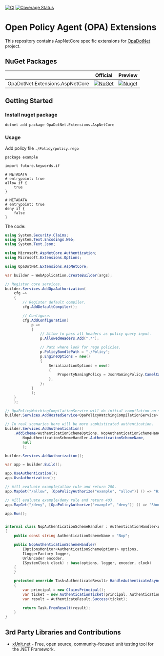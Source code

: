 ﻿[![CI](https://github.com/me-viper/OpaDotNet.Extensions/actions/workflows/ci.yml/badge.svg)](https://github.com/me-viper/OpaDotNet.Extensions/actions/workflows/ci.yml)
[![Coverage Status](https://coveralls.io/repos/github/me-viper/OpaDotNet.Extensions/badge.svg)](https://coveralls.io/github/me-viper/OpaDotNet.Extensions)

# Open Policy Agent (OPA) Extensions

This repository contains AspNetCore specific extensions for [OpaDotNet](https://github.com/me-viper/OpaDotNet) project.

## NuGet Packages

|                                 | Official                                                                                                                                        | Preview                                                                                                                                            |
|---------------------------------|-------------------------------------------------------------------------------------------------------------------------------------------------|----------------------------------------------------------------------------------------------------------------------------------------------------|
| OpaDotNet.Extensions.AspNetCore | [![NuGet](https://img.shields.io/nuget/v/OpaDotNet.Extensions.AspNetCore.svg)](https://www.nuget.org/packages/OpaDotNet.Extensions.AspNetCore/) | [![Nuget](https://img.shields.io/nuget/vpre/OpaDotNet.Extensions.AspNetCore.svg)](https://www.nuget.org/packages/OpaDotNet.Extensions.AspNetCore/) |

## Getting Started

### Install nuget package

```sh
dotnet add package OpaDotNet.Extensions.AspNetCore
```

### Usage

Add policy file `./Policy/policy.rego`

```rego
package example

import future.keywords.if

# METADATA
# entrypoint: true
allow if {
    true
}

# METADATA
# entrypoint: true
deny if {
    false
}
```

The code:

```csharp
using System.Security.Claims;
using System.Text.Encodings.Web;
using System.Text.Json;

using Microsoft.AspNetCore.Authentication;
using Microsoft.Extensions.Options;

using OpaDotNet.Extensions.AspNetCore;

var builder = WebApplication.CreateBuilder(args);

// Register core services.
builder.Services.AddOpaAuthorization(
    cfg =>
    {
        // Register default compiler.
        cfg.AddDefaultCompiler();

        // Configure.
        cfg.AddConfiguration(
            p =>
            {
                // Allow to pass all headers as policy query input.
                p.AllowedHeaders.Add(".*");

                // Path where look for rego policies.
                p.PolicyBundlePath = "./Policy";
                p.EngineOptions = new()
                {
                    SerializationOptions = new()
                    {
                        PropertyNamingPolicy = JsonNamingPolicy.CamelCase,
                    },
                };
            }
            );
    }
    );

// OpaPolicyWatchingCompilationService will do initial compilation on startup and will watch changes.
builder.Services.AddHostedService<OpaPolicyWatchingCompilationService>();

// In real scenarios here will be more sophisticated authentication.
builder.Services.AddAuthentication()
    .AddScheme<AuthenticationSchemeOptions, NopAuthenticationSchemeHandler>(
        NopAuthenticationSchemeHandler.AuthenticationSchemeName,
        null
        );

builder.Services.AddAuthorization();

var app = builder.Build();

app.UseAuthentication();
app.UseAuthorization();

// Will evaluate example/allow rule and return 200.
app.MapGet("/allow", [OpaPolicyAuthorize("example", "allow")] () => "Hi!");

// Will evaluate example/deny rule and return 403.
app.MapGet("/deny", [OpaPolicyAuthorize("example", "deny")] () => "Should not be here!");

app.Run();


internal class NopAuthenticationSchemeHandler : AuthenticationHandler<AuthenticationSchemeOptions>
{
    public const string AuthenticationSchemeName = "Nop";

    public NopAuthenticationSchemeHandler(
        IOptionsMonitor<AuthenticationSchemeOptions> options,
        ILoggerFactory logger,
        UrlEncoder encoder,
        ISystemClock clock) : base(options, logger, encoder, clock)
    {
    }

    protected override Task<AuthenticateResult> HandleAuthenticateAsync()
    {
        var principal = new ClaimsPrincipal();
        var ticket = new AuthenticationTicket(principal, AuthenticationSchemeName);
        var result = AuthenticateResult.Success(ticket);

        return Task.FromResult(result);
    }
}
```

## 3rd Party Libraries and Contributions

* [xUnit.net](https://xunit.net/) - Free, open source, community-focused unit testing tool for the .NET Framework.
